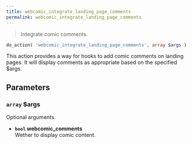 ```yaml
---
title: webcomic_integrate_landing_page_comments
permalink: webcomic_integrate_landing_page_comments
---
```


> Integrate comic comments.

```php
do_action( 'webcomic_integrate_landing_page_comments', array $args )
```

This action provides a way for hooks to add comic comments on landing
pages. It will display comments as appropriate based on the specified
$args.

## Parameters

### `array` $args
Optional arguments.

- **`bool` webcomic_comments**  
Wether to display comic content.
